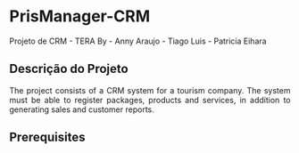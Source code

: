 # PrisManager-CRM
Projeto de CRM - TERA By - Anny Araujo - Tiago Luis - Patricia Eihara

## Descrição do Projeto 
<p align="justify"> The project consists of a CRM system for a tourism company. The system must be able to register packages, products and services, in addition to generating sales and customer reports. </p>

## Prerequisites
